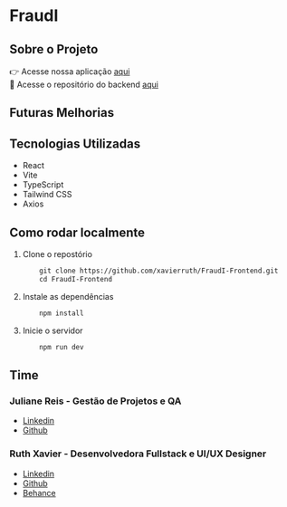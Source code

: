 # FraudI 

## Sobre o Projeto 

👉 Acesse nossa aplicação [aqui](#) <BR>
🔗 Acesse o repositório do backend [aqui](#)
## Futuras Melhorias


## Tecnologias Utilizadas

- React
- Vite
- TypeScript
- Tailwind CSS
- Axios

## Como rodar localmente 

1. Clone o repostório
    ```perl
        git clone https://github.com/xavierruth/FraudI-Frontend.git
        cd FraudI-Frontend
    ```
2. Instale as dependências 
    ```perl
        npm install
    ```

3. Inicie o servidor
    ```perl
        npm run dev
    ```
## Time
### Juliane Reis - Gestão de Projetos e QA
- [Linkedin](https://www.linkedin.com/in/julianereism/)
- [Github](https://github.com/julianereism)

### Ruth Xavier - Desenvolvedora Fullstack e UI/UX Designer
- [Linkedin](https://www.linkedin.com/in/ruthxavier/)
- [Github](https://github.com/xavierruth)
- [Behance](https://www.behance.net/xavierruth)


